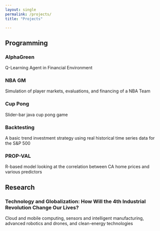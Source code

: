 ```yaml
---
layout: single
permalink: /projects/
title: "Projects"

---
```


## Programming 

### AlphaGreen
Q-Learning Agent in Financial Environment

### NBA GM
Simulation of player markets, evaluations, and financing of a NBA Team

### Cup Pong
Slider-bar java cup pong game

### Backtesting
A basic trend investment strategy using real historical time series data for the S&P 500

### PROP-VAL
R-based model looking at the correlation between CA home prices and various predictors

## Research

### Technology and Globalization: How Will the 4th Industrial Revolution Change Our Lives?
Cloud and mobile computing, sensors and intelligent manufacturing, advanced robotics and drones, and clean-energy technologies
